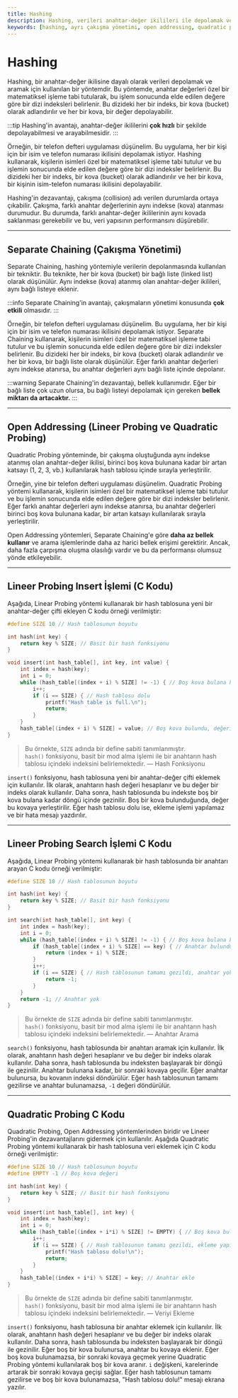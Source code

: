 ```yaml
---
title: Hashing
description: Hashing, verileri anahtar-değer ikilileri ile depolamak ve hızlı bir şekilde aramak için kullanılan önemli bir yöntemdir. Bu doküman, ayrı çakışma yönetimi yöntemleri olan Separate Chaining ve Open Addressing'i ele almakta ve uygulama örnekleri ile açıklamaktadır.
keywords: [hashing, ayrı çakışma yönetimi, open addressing, quadratic probing, veri yapıları]
---
```


# Hashing

Hashing, bir anahtar-değer ikilisine dayalı olarak verileri depolamak ve aramak için kullanılan bir yöntemdir. Bu yöntemde, anahtar değerleri özel bir matematiksel işleme tabi tutularak, bu işlem sonucunda elde edilen değere göre bir dizi indeksleri belirlenir. Bu dizideki her bir indeks, bir kova (bucket) olarak adlandırılır ve her bir kova, bir değer depolayabilir.

:::tip
Hashing'in avantajı, anahtar-değer ikililerini **çok hızlı** bir şekilde depolayabilmesi ve arayabilmesidir. 
:::

Örneğin, bir telefon defteri uygulaması düşünelim. Bu uygulama, her bir kişi için bir isim ve telefon numarası ikilisini depolamak istiyor. Hashing kullanarak, kişilerin isimleri özel bir matematiksel işleme tabi tutulur ve bu işlemin sonucunda elde edilen değere göre bir dizi indeksler belirlenir. Bu dizideki her bir indeks, bir kova (bucket) olarak adlandırılır ve her bir kova, bir kişinin isim-telefon numarası ikilisini depolayabilir.

Hashing'in dezavantajı, çakışma (collision) adı verilen durumlarda ortaya çıkabilir. Çakışma, farklı anahtar değerlerinin aynı indekse (kova) atanması durumudur. Bu durumda, farklı anahtar-değer ikililerinin aynı kovada saklanması gerekebilir ve bu, veri yapısının performansını düşürebilir.

---

## Separate Chaining (Çakışma Yönetimi)

Separate Chaining, hashing yöntemiyle verilerin depolanmasında kullanılan bir tekniktir. Bu teknikte, her bir kova (bucket) bir bağlı liste (linked list) olarak düşünülür. Aynı indekse (kova) atanmış olan anahtar-değer ikilileri, aynı bağlı listeye eklenir.

:::info
Separate Chaining'in avantajı, çakışmaların yönetimi konusunda **çok etkili** olmasıdır. 
:::

Örneğin, bir telefon defteri uygulaması düşünelim. Bu uygulama, her bir kişi için bir isim ve telefon numarası ikilisini depolamak istiyor. Separate Chaining kullanarak, kişilerin isimleri özel bir matematiksel işleme tabi tutulur ve bu işlemin sonucunda elde edilen değere göre bir dizi indeksler belirlenir. Bu dizideki her bir indeks, bir kova (bucket) olarak adlandırılır ve her bir kova, bir bağlı liste olarak düşünülür. Eğer farklı anahtar değerleri aynı indekse atanırsa, bu anahtar değerleri aynı bağlı liste içinde depolanır.

:::warning
Separate Chaining'in dezavantajı, bellek kullanımıdır. Eğer bir bağlı liste çok uzun olursa, bu bağlı listeyi depolamak için gereken **bellek miktarı da artacaktır.**
:::

---

## Open Addressing (Lineer Probing ve Quadratic Probing)

Quadratic Probing yönteminde, bir çakışma oluştuğunda aynı indekse atanmış olan anahtar-değer ikilisi, birinci boş kova bulunana kadar bir artan katsayı (1, 2, 3, vb.) kullanılarak hash tablosu içinde sırayla yerleştirilir.

Örneğin, yine bir telefon defteri uygulaması düşünelim. Quadratic Probing yöntemi kullanarak, kişilerin isimleri özel bir matematiksel işleme tabi tutulur ve bu işlemin sonucunda elde edilen değere göre bir dizi indeksler belirlenir. Eğer farklı anahtar değerleri aynı indekse atanırsa, bu anahtar değerleri birinci boş kova bulunana kadar, bir artan katsayı kullanılarak sırayla yerleştirilir.

Open Addressing yöntemleri, Separate Chaining'e göre **daha az bellek kullanır** ve arama işlemlerinde daha az harici bellek erişimi gerektirir. Ancak, daha fazla çarpışma oluşma olasılığı vardır ve bu da performansı olumsuz yönde etkileyebilir.

---

##  Lineer Probing Insert İşlemi (C Kodu)

Aşağıda, Linear Probing yöntemi kullanarak bir hash tablosuna yeni bir anahtar-değer çifti ekleyen C kodu örneği verilmiştir:

```c
#define SIZE 10 // Hash tablosunun boyutu

int hash(int key) {
    return key % SIZE; // Basit bir hash fonksiyonu
}

void insert(int hash_table[], int key, int value) {
    int index = hash(key);
    int i = 0;
    while (hash_table[(index + i) % SIZE] != -1) { // Boş kova bulana kadar döngüyü sürdür
        i++;
        if (i == SIZE) { // Hash tablosu dolu
            printf("Hash table is full.\n");
            return;
        }
    }
    hash_table[(index + i) % SIZE] = value; // Boş kova bulundu, değeri yerleştir
}
```

> Bu örnekte, `SIZE` adında bir define sabiti tanımlanmıştır.  
> `hash()` fonksiyonu, basit bir mod alma işlemi ile bir anahtarın hash tablosu içindeki indeksini belirlemektedir. — Hash Fonksiyonu

`insert()` fonksiyonu, hash tablosuna yeni bir anahtar-değer çifti eklemek için kullanılır. İlk olarak, anahtarın hash değeri hesaplanır ve bu değer bir indeks olarak kullanılır. Daha sonra, hash tablosunda bu indekste boş bir kova bulana kadar döngü içinde gezinilir. Boş bir kova bulunduğunda, değer bu kovaya yerleştirilir. Eğer hash tablosu dolu ise, ekleme işlemi yapılamaz ve bir hata mesajı yazdırılır.

---

## Lineer Probing Search İşlemi C Kodu

Aşağıda, Linear Probing yöntemi kullanarak bir hash tablosunda bir anahtarı arayan C kodu örneği verilmiştir:

```c
#define SIZE 10 // Hash tablosunun boyutu

int hash(int key) {
    return key % SIZE; // Basit bir hash fonksiyonu
}

int search(int hash_table[], int key) {
    int index = hash(key);
    int i = 0;
    while (hash_table[(index + i) % SIZE] != -1) { // Boş kova bulana kadar döngüyü sürdür
        if (hash_table[(index + i) % SIZE] == key) { // Anahtar bulundu
            return (index + i) % SIZE;
        }
        i++;
        if (i == SIZE) { // Hash tablosunun tamamı gezildi, anahtar yok
            return -1;
        }
    }
    return -1; // Anahtar yok
}
```

> Bu örnekte de `SIZE` adında bir define sabiti tanımlanmıştır.  
> `hash()` fonksiyonu, basit bir mod alma işlemi ile bir anahtarın hash tablosu içindeki indeksini belirlemektedir. — Anahtar Arama

`search()` fonksiyonu, hash tablosunda bir anahtarı aramak için kullanılır. İlk olarak, anahtarın hash değeri hesaplanır ve bu değer bir indeks olarak kullanılır. Daha sonra, hash tablosunda bu indeksten başlayarak bir döngü ile gezinilir. Anahtar bulunana kadar, bir sonraki kovaya geçilir. Eğer anahtar bulunursa, bu kovanın indeksi döndürülür. Eğer hash tablosunun tamamı gezilirse ve anahtar bulunamazsa, `-1` değeri döndürülür.

---

## Quadratic Probing C Kodu

Quadratic Probing, Open Addressing yöntemlerinden biridir ve Lineer Probing'in dezavantajlarını gidermek için kullanılır. Aşağıda Quadratic Probing yöntemi kullanarak bir hash tablosuna veri eklemek için C kodu örneği verilmiştir:

```c
#define SIZE 10 // Hash tablosunun boyutu
#define EMPTY -1 // Boş kova değeri

int hash(int key) {
    return key % SIZE; // Basit bir hash fonksiyonu
}

void insert(int hash_table[], int key) {
    int index = hash(key);
    int i = 0;
    while (hash_table[(index + i*i) % SIZE] != EMPTY) { // Boş kova bulana kadar döngüyü sürdür
        i++;
        if (i == SIZE) { // Hash tablosunun tamamı gezildi, ekleme yapılamaz
            printf("Hash tablosu dolu!\n");
            return;
        }
    }
    hash_table[(index + i*i) % SIZE] = key; // Anahtar ekle
}
```

> Bu örnekte de `SIZE` adında bir define sabiti tanımlanmıştır.  
> `hash()` fonksiyonu, basit bir mod alma işlemi ile bir anahtarın hash tablosu içindeki indeksini belirlemektedir. — Veriyi Ekleme

`insert()` fonksiyonu, hash tablosuna bir anahtar eklemek için kullanılır. İlk olarak, anahtarın hash değeri hesaplanır ve bu değer bir indeks olarak kullanılır. Daha sonra, hash tablosunda bu indeksten başlayarak bir döngü ile gezinilir. Eğer boş bir kova bulunursa, anahtar bu kovaya eklenir. Eğer boş kova bulunamazsa, bir sonraki kovaya geçmek yerine Quadratic Probing yöntemi kullanılarak boş bir kova aranır. `i` değişkeni, karelerinde artarak bir sonraki kovaya geçişi sağlar. Eğer hash tablosunun tamamı gezilirse ve boş bir kova bulunamazsa, "Hash tablosu dolu!" mesajı ekrana yazılır.